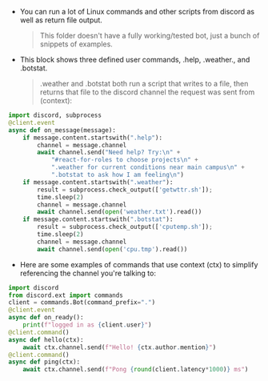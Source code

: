 - You can run a lot of Linux commands and other scripts from discord as well as return file output. 
  > This folder doesn't have a fully working/tested bot, just a bunch of snippets of examples.



- This block shows three defined user commands, .help, .weather., and .botstat.
  > .weather and .botstat both run a script that writes to a file, then returns that file
to the discord channel the request was sent from (context):

```python
import discord, subprocess
@client.event
async def on_message(message):
    if message.content.startswith(".help"):
        channel = message.channel
        await channel.send("Need help? Try:\n" +
            "#react-for-roles to choose projects\n" +
            ".weather for current conditions near main campus\n" +
            ".botstat to ask how I am feeling\n")
    if message.content.startswith(".weather"):
        result = subprocess.check_output(['getwttr.sh']);
        time.sleep(2)
        channel = message.channel
        await channel.send(open('weather.txt').read())
    if message.content.startswith(".botstat"):
        result = subprocess.check_output(['cputemp.sh']);
        time.sleep(2)
        channel = message.channel
        await channel.send(open('cpu.tmp').read())
```
- Here are some examples of commands that use context (ctx) to simplify referencing the channel you're talking to:

```python
import discord
from discord.ext import commands
client = commands.Bot(command_prefix=".")
@client.event
async def on_ready():
    print(f"logged in as {client.user}")
@client.command()
async def hello(ctx):
    await ctx.channel.send(f"Hello! {ctx.author.mention}")
@client.command()
async def ping(ctx):
    await ctx.channel.send(f"Pong {round(client.latency*1000)} ms")
```
